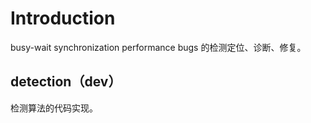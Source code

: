 # Introduction

busy-wait synchronization performance bugs 的检测定位、诊断、修复。


## detection（dev）
检测算法的代码实现。

